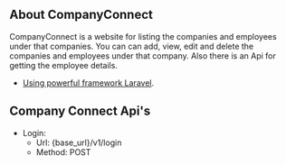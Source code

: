 ## About CompanyConnect

CompanyConnect is a website for listing the companies and employees under that companies. You can can add, view, edit and
delete the companies and employees under that company. Also there is an Api for getting the employee details.

- [Using powerful framework Laravel](https://laravel.com/).

## Company Connect Api's

- Login: 
    - Url: {base_url}/v1/login
    - Method: POST

